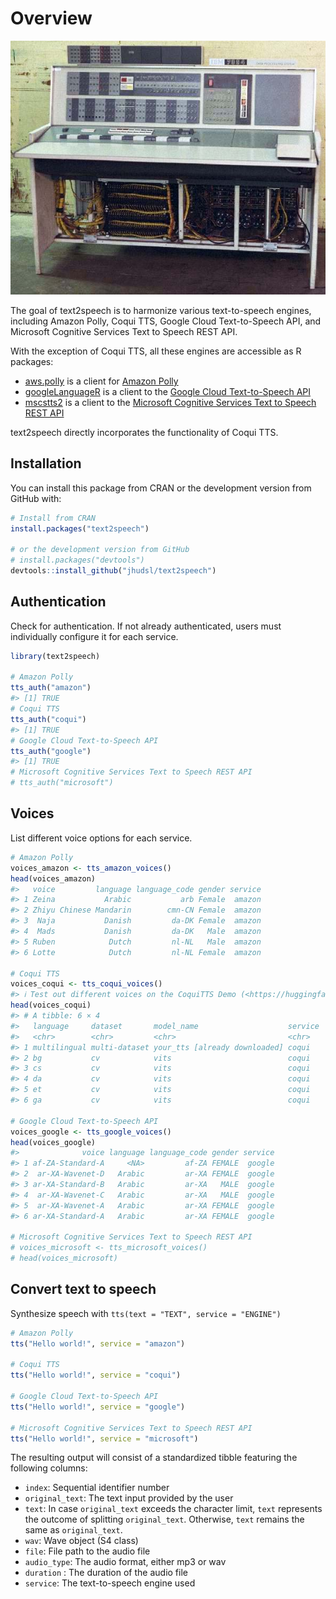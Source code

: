 
<!-- README.md is generated from README.Rmd. Please edit that file -->

# Overview

<!-- badges: start -->
<!-- badges: end -->

![](man/figures/ibm7094.jpg)

The goal of text2speech is to harmonize various text-to-speech engines,
including Amazon Polly, Coqui TTS, Google Cloud Text-to-Speech API, and
Microsoft Cognitive Services Text to Speech REST API.

With the exception of Coqui TTS, all these engines are accessible as R
packages:

- [aws.polly](https://github.com/cloudyr/aws.polly) is a client for
  [Amazon
  Polly](https://docs.aws.amazon.com/polly/latest/dg/what-is.html)
- [googleLanguageR](https://github.com/ropensci/googleLanguageR) is a
  client to the [Google Cloud Text-to-Speech
  API](https://cloud.google.com/text-to-speech/)
- [mscstts2](https://github.com/howardbaek/mscstts2) is a client to the
  [Microsoft Cognitive Services Text to Speech REST
  API](https://learn.microsoft.com/en-us/azure/cognitive-services/speech-service/rest-text-to-speech?tabs=streaming)

text2speech directly incorporates the functionality of Coqui TTS.

## Installation

You can install this package from CRAN or the development version from
GitHub with:

``` r
# Install from CRAN
install.packages("text2speech")

# or the development version from GitHub
# install.packages("devtools")
devtools::install_github("jhudsl/text2speech")
```

## Authentication

Check for authentication. If not already authenticated, users must
individually configure it for each service.

``` r
library(text2speech)

# Amazon Polly
tts_auth("amazon")
#> [1] TRUE
# Coqui TTS
tts_auth("coqui")
#> [1] TRUE
# Google Cloud Text-to-Speech API 
tts_auth("google")
#> [1] TRUE
# Microsoft Cognitive Services Text to Speech REST API
# tts_auth("microsoft")
```

## Voices

List different voice options for each service.

``` r
# Amazon Polly
voices_amazon <- tts_amazon_voices()
head(voices_amazon)
#>   voice         language language_code gender service
#> 1 Zeina           Arabic           arb Female  amazon
#> 2 Zhiyu Chinese Mandarin        cmn-CN Female  amazon
#> 3  Naja           Danish         da-DK Female  amazon
#> 4  Mads           Danish         da-DK   Male  amazon
#> 5 Ruben            Dutch         nl-NL   Male  amazon
#> 6 Lotte            Dutch         nl-NL Female  amazon

# Coqui TTS
voices_coqui <- tts_coqui_voices()
#> ℹ Test out different voices on the CoquiTTS Demo (<https://huggingface.co/spaces/coqui/CoquiTTS>)
head(voices_coqui)
#> # A tibble: 6 × 4
#>   language     dataset       model_name                    service
#>   <chr>        <chr>         <chr>                         <chr>  
#> 1 multilingual multi-dataset your_tts [already downloaded] coqui  
#> 2 bg           cv            vits                          coqui  
#> 3 cs           cv            vits                          coqui  
#> 4 da           cv            vits                          coqui  
#> 5 et           cv            vits                          coqui  
#> 6 ga           cv            vits                          coqui

# Google Cloud Text-to-Speech API 
voices_google <- tts_google_voices()
head(voices_google)
#>              voice language language_code gender service
#> 1 af-ZA-Standard-A     <NA>         af-ZA FEMALE  google
#> 2  ar-XA-Wavenet-D   Arabic         ar-XA FEMALE  google
#> 3 ar-XA-Standard-B   Arabic         ar-XA   MALE  google
#> 4  ar-XA-Wavenet-C   Arabic         ar-XA   MALE  google
#> 5  ar-XA-Wavenet-A   Arabic         ar-XA FEMALE  google
#> 6 ar-XA-Standard-A   Arabic         ar-XA FEMALE  google

# Microsoft Cognitive Services Text to Speech REST API
# voices_microsoft <- tts_microsoft_voices()
# head(voices_microsoft)
```

## Convert text to speech

Synthesize speech with `tts(text = "TEXT", service = "ENGINE")`

``` r
# Amazon Polly
tts("Hello world!", service = "amazon")

# Coqui TTS
tts("Hello world!", service = "coqui")

# Google Cloud Text-to-Speech API 
tts("Hello world!", service = "google")

# Microsoft Cognitive Services Text to Speech REST API
tts("Hello world!", service = "microsoft")
```

The resulting output will consist of a standardized tibble featuring the
following columns:

- `index`: Sequential identifier number
- `original_text`: The text input provided by the user
- `text`: In case `original_text` exceeds the character limit, `text`
  represents the outcome of splitting `original_text`. Otherwise, `text`
  remains the same as `original_text`.
- `wav`: Wave object (S4 class)
- `file`: File path to the audio file
- `audio_type`: The audio format, either mp3 or wav
- `duration` : The duration of the audio file
- `service`: The text-to-speech engine used
